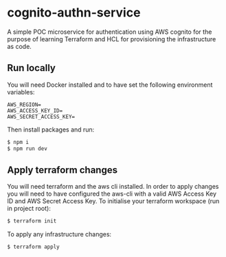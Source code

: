 # cognito-authn-service

A simple POC microservice for authentication using AWS cognito for the purpose of learning Terraform and HCL for provisioning the infrastructure as code.

## Run locally
You will need Docker installed and to have set the following environment variables:
```
AWS_REGION=
AWS_ACCESS_KEY_ID=
AWS_SECRET_ACCESS_KEY=
```
Then install packages and run:
```sh
$ npm i
$ npm run dev
```

## Apply terraform changes
You will need terraform and the aws cli installed.
In order to apply changes you will need to have configured the aws-cli with a valid AWS Access Key ID and AWS Secret Access Key.
To initialise your terraform workspace (run in project root):
```sh
$ terraform init
```
To apply any infrastructure changes:
```sh
$ terraform apply
```
